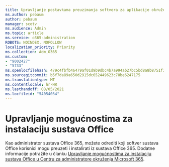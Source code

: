 ```yaml
---
title: Upravljanje postavkama preuzimanja softvera za aplikacije okruženja Microsoft 365
ms.author: pebaum
author: pebaum
manager: scotv
ms.audience: Admin
ms.topic: article
ms.service: o365-administration
ROBOTS: NOINDEX, NOFOLLOW
localization_priority: Priority
ms.collection: Adm_O365
ms.custom:
- "9002427"
- "5733"
ms.openlocfilehash: 479c4fbfb46479af01d9b9dbc4b7a994ab27bc5bd8a8b8751f3dc9d203a60313
ms.sourcegitcommit: b5f7da89a650d2915dc652449623c78be6247175
ms.translationtype: MT
ms.contentlocale: hr-HR
ms.lasthandoff: 08/05/2021
ms.locfileid: "54054034"
---
```

# <a name="manage-office-installation-options"></a>Upravljanje mogućnostima za instalaciju sustava Office

Kao administrator sustava Office 365, možete odrediti koji softver sustava Office korisnici mogu preuzeti i instalirati iz sustava Office 365. Dodatne informacije potražite u članku [Upravljanje mogućnostima za instalaciju sustava Office u Centru za administratore okruženja Microsoft 365](https://docs.microsoft.com/deployoffice/manage-software-download-settings-office-365).

